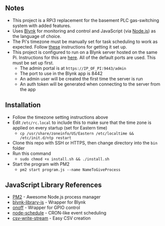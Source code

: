 ## Notes
- This project is a RPi3 replacement for the basement PLC gas-switching system with added features. 
- Uses [Blynk](http://www.blynk.cc/) for monitoring and control and JavaScript (via [Node.js](https://nodejs.org/en/)) as the language of choice.
- The Pi's timezone must be manually set for task scheduling to work as expected. Follow [these](https://victorhurdugaci.com/raspberry-pi-sync-date-and-time) instructions for getting it set up.
- This project is configured to run on a Blynk server hosted on the same Pi. Instructions for this are [here](https://github.com/blynkkk/blynk-server#blynk-server). All of the default ports are used. This must be set up first.
	- The admin portal is at `https://IP_OF_PI:9443/admin`
	- The port to use in the Blynk app is 8442
	- An admin user will be created the first time the server is run
	- An auth token will be generated when connecting to the server from the app

## Installation
- Follow the timezone setting instructions above
- Edit `/etc/rc.local` to include this to make sure that the time zone is applied on every startup (set for Eastern time)
    - `cp /usr/share/zoneinfo/US/Eastern /etc/localtime && /etc/init.d/ntp restart`
- Clone this repo with SSH or HTTPS, then change directory into the `bin` folder
- Run this command
  - `sudo chmod +x install.sh && ./install.sh`
- Start the program with PM2
  - `pm2 start program.js --name NameToGiveProcess`

## JavaScript Library References
- [PM2](https://github.com/Unitech/pm2) - Awesome Node.js process manager
- [blynk-library-js](https://github.com/vshymanskyy/blynk-library-js) - Wrapper for Blynk
- [onoff](https://github.com/fivdi/onoff) - Wrapper for GPIO control
- [node-schedule](https://github.com/node-schedule/node-schedule) - CRON-like event scheduling
- [csv-write-stream](https://github.com/maxogden/csv-write-stream) - Easy CSV creation
